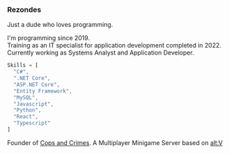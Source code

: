 ### Rezondes

Just a dude who loves programming.

I'm programming since 2019.<br>
Training as an IT specialist for application development completed in 2022.<br>
Currently working as Systems Analyst and Application Developer.

```js
Skills = [
  "C#",
  ".NET Core",
  "ASP.NET Core",
  "Entity Framework",
  "MySQL",
  "Javascript",
  "Python",
  "React",
  "Typescript"
]
```

Founder of [Cops and Crimes](https://copsandcrimes.de). A Multiplayer Minigame Server based on [alt:V](https://altv.mp/#/)
